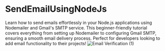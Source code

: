 # SendEmailUsingNodeJs
Learn how to send emails effortlessly in your Node.js applications using Nodemailer and Gmail's SMTP service. This beginner-friendly tutorial covers everything from setting up Nodemailer to configuring Gmail SMTP, ensuring a smooth email delivery process. Perfect for developers looking to add email functionality to their projects!
![Email Verification (1)](https://github.com/user-attachments/assets/a9973087-0a4c-4af5-ab30-ad3aafe239b8)
